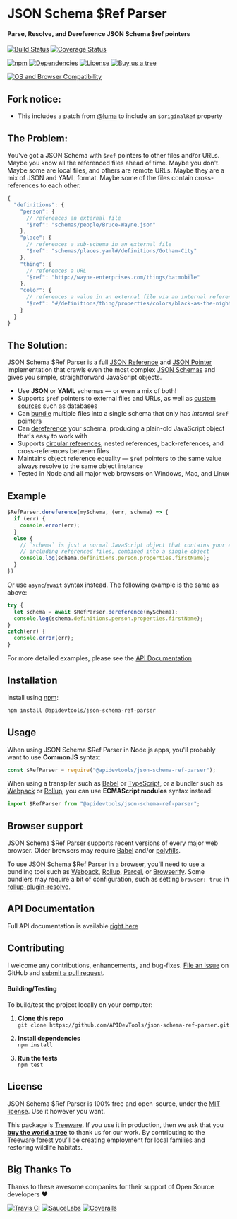 JSON Schema $Ref Parser
============================
#### Parse, Resolve, and Dereference JSON Schema $ref pointers

[![Build Status](https://github.com/APIDevTools/json-schema-ref-parser/workflows/CI-CD/badge.svg?branch=master)](https://github.com/APIDevTools/json-schema-ref-parser/blob/master/.github/workflows/CI-CD.yaml)
[![Coverage Status](https://coveralls.io/repos/github/APIDevTools/json-schema-ref-parser/badge.svg?branch=master)](https://coveralls.io/github/APIDevTools/json-schema-ref-parser)

[![npm](https://img.shields.io/npm/v/@apidevtools/json-schema-ref-parser.svg)](https://www.npmjs.com/package/@apidevtools/json-schema-ref-parser)
[![Dependencies](https://david-dm.org/APIDevTools/json-schema-ref-parser.svg)](https://david-dm.org/APIDevTools/json-schema-ref-parser)
[![License](https://img.shields.io/npm/l/@apidevtools/json-schema-ref-parser.svg)](LICENSE)
[![Buy us a tree](https://img.shields.io/badge/Treeware-%F0%9F%8C%B3-lightgreen)](https://plant.treeware.earth/APIDevTools/json-schema-ref-parser)


[![OS and Browser Compatibility](https://apitools.dev/img/badges/ci-badges-with-ie.svg)](https://github.com/APIDevTools/json-schema-ref-parser/blob/master/.github/workflows/CI-CD.yaml)

Fork notice:
--------------------------
- This includes a patch from [@luma](https://github.com/luma/json-schema-ref-parser/commit/dda0b635299ebd1dd96fc010e7110c69e92c6a24) to include an `$originalRef` property

The Problem:
--------------------------
You've got a JSON Schema with `$ref` pointers to other files and/or URLs.  Maybe you know all the referenced files ahead of time.  Maybe you don't.  Maybe some are local files, and others are remote URLs.  Maybe they are a mix of JSON and YAML format.  Maybe some of the files contain cross-references to each other.

```javascript
{
  "definitions": {
    "person": {
      // references an external file
      "$ref": "schemas/people/Bruce-Wayne.json"
    },
    "place": {
      // references a sub-schema in an external file
      "$ref": "schemas/places.yaml#/definitions/Gotham-City"
    },
    "thing": {
      // references a URL
      "$ref": "http://wayne-enterprises.com/things/batmobile"
    },
    "color": {
      // references a value in an external file via an internal reference
      "$ref": "#/definitions/thing/properties/colors/black-as-the-night"
    }
  }
}
```


The Solution:
--------------------------
JSON Schema $Ref Parser is a full [JSON Reference](https://tools.ietf.org/html/draft-pbryan-zyp-json-ref-03) and [JSON Pointer](https://tools.ietf.org/html/rfc6901) implementation that crawls even the most complex [JSON Schemas](http://json-schema.org/latest/json-schema-core.html) and gives you simple, straightforward JavaScript objects.

- Use **JSON** or **YAML** schemas &mdash; or even a mix of both!
- Supports `$ref` pointers to external files and URLs, as well as [custom sources](https://apitools.dev/json-schema-ref-parser/docs/plugins/resolvers.html) such as databases
- Can [bundle](https://apitools.dev/json-schema-ref-parser/docs/ref-parser.html#bundlepath-options-callback) multiple files into a single schema that only has _internal_ `$ref` pointers
- Can [dereference](https://apitools.dev/json-schema-ref-parser/docs/ref-parser.html#dereferencepath-options-callback) your schema, producing a plain-old JavaScript object that's easy to work with
- Supports [circular references](https://apitools.dev/json-schema-ref-parser/docs/#circular-refs), nested references, back-references, and cross-references between files
- Maintains object reference equality &mdash; `$ref` pointers to the same value always resolve to the same object instance
- Tested in Node and all major web browsers on Windows, Mac, and Linux


Example
--------------------------

```javascript
$RefParser.dereference(mySchema, (err, schema) => {
  if (err) {
    console.error(err);
  }
  else {
    // `schema` is just a normal JavaScript object that contains your entire JSON Schema,
    // including referenced files, combined into a single object
    console.log(schema.definitions.person.properties.firstName);
  }
})
```

Or use `async`/`await` syntax instead. The following example is the same as above:

```javascript
try {
  let schema = await $RefParser.dereference(mySchema);
  console.log(schema.definitions.person.properties.firstName);
}
catch(err) {
  console.error(err);
}
```

For more detailed examples, please see the [API Documentation](https://apitools.dev/json-schema-ref-parser/docs/)



Installation
--------------------------
Install using [npm](https://docs.npmjs.com/about-npm/):

```bash
npm install @apidevtools/json-schema-ref-parser
```



Usage
--------------------------
When using JSON Schema $Ref Parser in Node.js apps, you'll probably want to use **CommonJS** syntax:

```javascript
const $RefParser = require("@apidevtools/json-schema-ref-parser");
```

When using a transpiler such as [Babel](https://babeljs.io/) or [TypeScript](https://www.typescriptlang.org/), or a bundler such as [Webpack](https://webpack.js.org/) or [Rollup](https://rollupjs.org/), you can use **ECMAScript modules** syntax instead:

```javascript
import $RefParser from "@apidevtools/json-schema-ref-parser";
```



Browser support
--------------------------
JSON Schema $Ref Parser supports recent versions of every major web browser.  Older browsers may require [Babel](https://babeljs.io/) and/or [polyfills](https://babeljs.io/docs/en/next/babel-polyfill).

To use JSON Schema $Ref Parser in a browser, you'll need to use a bundling tool such as [Webpack](https://webpack.js.org/), [Rollup](https://rollupjs.org/), [Parcel](https://parceljs.org/), or [Browserify](http://browserify.org/). Some bundlers may require a bit of configuration, such as setting `browser: true` in [rollup-plugin-resolve](https://github.com/rollup/rollup-plugin-node-resolve).



API Documentation
--------------------------
Full API documentation is available [right here](https://apitools.dev/json-schema-ref-parser/docs/)



Contributing
--------------------------
I welcome any contributions, enhancements, and bug-fixes.  [File an issue](https://github.com/APIDevTools/json-schema-ref-parser/issues) on GitHub and [submit a pull request](https://github.com/APIDevTools/json-schema-ref-parser/pulls).

#### Building/Testing
To build/test the project locally on your computer:

1. __Clone this repo__<br>
`git clone https://github.com/APIDevTools/json-schema-ref-parser.git`

2. __Install dependencies__<br>
`npm install`

3. __Run the tests__<br>
`npm test`



License
--------------------------
JSON Schema $Ref Parser is 100% free and open-source, under the [MIT license](LICENSE). Use it however you want.

This package is [Treeware](http://treeware.earth). If you use it in production, then we ask that you [**buy the world a tree**](https://plant.treeware.earth/APIDevTools/json-schema-ref-parser) to thank us for our work. By contributing to the Treeware forest you’ll be creating employment for local families and restoring wildlife habitats.



Big Thanks To
--------------------------
Thanks to these awesome companies for their support of Open Source developers ❤

[![Travis CI](https://jstools.dev/img/badges/travis-ci.svg)](https://travis-ci.com)
[![SauceLabs](https://jstools.dev/img/badges/sauce-labs.svg)](https://saucelabs.com)
[![Coveralls](https://jstools.dev/img/badges/coveralls.svg)](https://coveralls.io)

